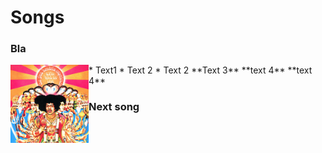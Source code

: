 Songs
=====

### Bla

<img align="left" src="data/img/Axiscover.jpg" height="125px">
* Text1  
* Text 2
* Text 2
**Text 3**
**text 4**  
**text 4**

### Next song
